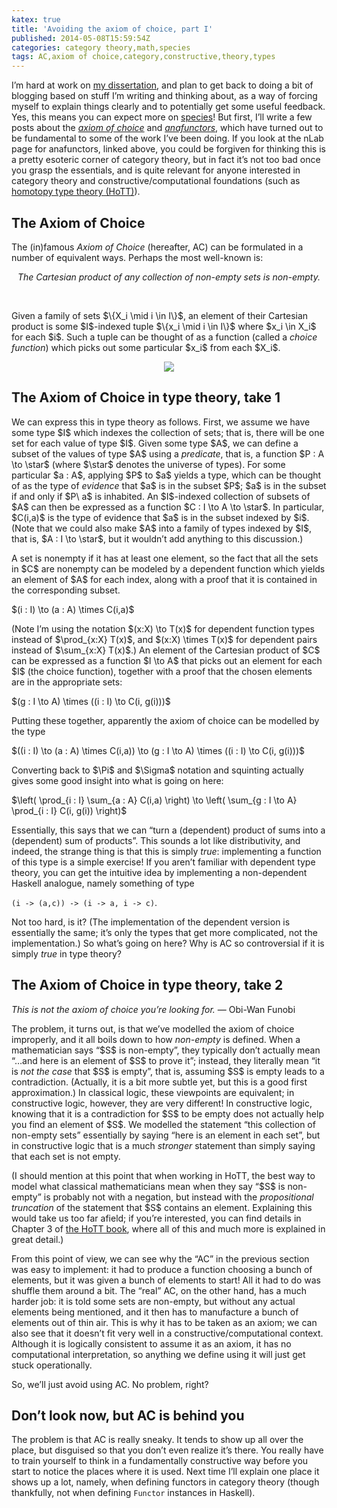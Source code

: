 ```yaml
---
katex: true
title: 'Avoiding the axiom of choice, part I'
published: 2014-05-08T15:59:54Z
categories: category theory,math,species
tags: AC,axiom of choice,category,constructive,theory,types
---
```


<p>I’m hard at work on <a href="http://github.com/byorgey/thesis">my dissertation</a>, and plan to get back to doing a bit of blogging based on stuff I’m writing and thinking about, as a way of forcing myself to explain things clearly and to potentially get some useful feedback. Yes, this means you can expect more on <a href="http://byorgey.wordpress.com/2013/01/07/the-algebra-of-species-primitives/">species</a>! But first, I’ll write a few posts about the <a href="http://en.wikipedia.org/wiki/Axiom_of_choice"><em>axiom of choice</em></a> and <a href="http://ncatlab.org/nlab/show/anafunctor"><em>anafunctors</em></a>, which have turned out to be fundamental to some of the work I’ve been doing. If you look at the nLab page for anafunctors, linked above, you could be forgiven for thinking this is a pretty esoteric corner of category theory, but in fact it’s not too bad once you grasp the essentials, and is quite relevant for anyone interested in category theory and constructive/computational foundations (such as <a href="http://homotopytypetheory.org/">homotopy type theory (HoTT)</a>).</p>
<h2 id="the-axiom-of-choice">The Axiom of Choice</h2>
<p>The (in)famous <em>Axiom of Choice</em> (hereafter, AC) can be formulated in a number of equivalent ways. Perhaps the most well-known is:</p>
<div style="text-align:center;">
<em>The Cartesian product of any collection of non-empty sets is non-empty.</em>
</div>
<p><br /></p>
<p>Given a family of sets $\{X_i \mid i \in I\}$, an element of their Cartesian product is some $I$-indexed tuple $\{x_i \mid i \in I\}$ where $x_i \in X_i$ for each $i$. Such a tuple can be thought of as a function (called a <em>choice function</em>) which picks out some particular $x_i$ from each $X_i$.</p>
<div style="text-align:center;">
<p><img src="http://byorgey.files.wordpress.com/2014/05/b6d54a1a96c16b46.png" /></p>
</div>
<h2 id="the-axiom-of-choice-in-type-theory-take-1">The Axiom of Choice in type theory, take 1</h2>
<p>We can express this in type theory as follows. First, we assume we have some type $I$ which indexes the collection of sets; that is, there will be one set for each value of type $I$. Given some type $A$, we can define a subset of the values of type $A$ using a <em>predicate</em>, that is, a function $P : A \to \star$ (where $\star$ denotes the universe of types). For some particular $a : A$, applying $P$ to $a$ yields a type, which can be thought of as the type of <em>evidence</em> that $a$ is in the subset $P$; $a$ is in the subset if and only if $P\ a$ is inhabited. An $I$-indexed collection of subsets of $A$ can then be expressed as a function $C : I \to A \to \star$. In particular, $C(i,a)$ is the type of evidence that $a$ is in the subset indexed by $i$. (Note that we could also make $A$ into a family of types indexed by $I$, that is, $A : I \to \star$, but it wouldn’t add anything to this discussion.)</p>
<p>A set is nonempty if it has at least one element, so the fact that all the sets in $C$ are nonempty can be modeled by a dependent function which yields an element of $A$ for each index, along with a proof that it is contained in the corresponding subset.</p>
<p>$(i : I) \to (a : A) \times C(i,a)$</p>
<p>(Note I’m using the notation $(x:X) \to T(x)$ for dependent function types instead of $\prod_{x:X} T(x)$, and $(x:X) \times T(x)$ for dependent pairs instead of $\sum_{x:X} T(x)$.) An element of the Cartesian product of $C$ can be expressed as a function $I \to A$ that picks out an element for each $I$ (the choice function), together with a proof that the chosen elements are in the appropriate sets:</p>
<p>$(g : I \to A) \times ((i : I) \to C(i, g(i)))$</p>
<p>Putting these together, apparently the axiom of choice can be modelled by the type</p>
<p>$((i : I) \to (a : A) \times C(i,a)) \to (g : I \to A) \times ((i : I) \to C(i, g(i)))$</p>
<p>Converting back to $\Pi$ and $\Sigma$ notation and squinting actually gives some good insight into what is going on here:</p>
<p>$\left( \prod_{i : I} \sum_{a : A} C(i,a) \right) \to \left( \sum_{g : I \to A} \prod_{i : I} C(i, g(i)) \right)$</p>
<p>Essentially, this says that we can “turn a (dependent) product of sums into a (dependent) sum of products”. This sounds a lot like distributivity, and indeed, the strange thing is that this is simply <em>true</em>: implementing a function of this type is a simple exercise! If you aren’t familiar with dependent type theory, you can get the intuitive idea by implementing a non-dependent Haskell analogue, namely something of type</p>
<p><code>(i -&gt; (a,c)) -&gt; (i -&gt; a, i -&gt; c)</code>.</p>
<p>Not too hard, is it? (The implementation of the dependent version is essentially the same; it’s only the types that get more complicated, not the implementation.) So what’s going on here? Why is AC so controversial if it is simply <em>true</em> in type theory?</p>
<h2 id="the-axiom-of-choice-in-type-theory-take-2">The Axiom of Choice in type theory, take 2</h2>
<p><em>This is not the axiom of choice you’re looking for.</em> — Obi-Wan Funobi</p>
<p>The problem, it turns out, is that we’ve modelled the axiom of choice improperly, and it all boils down to how <em>non-empty</em> is defined. When a mathematician says “$S$ is non-empty”, they typically don’t actually mean “…and here is an element of $S$ to prove it”; instead, they literally mean “it is <em>not the case</em> that $S$ is empty”, that is, assuming $S$ is empty leads to a contradiction. (Actually, it is a bit more subtle yet, but this is a good first approximation.) In classical logic, these viewpoints are equivalent; in constructive logic, however, they are very different! In constructive logic, knowing that it is a contradiction for $S$ to be empty does not actually help you find an element of $S$. We modelled the statement “this collection of non-empty sets” essentially by saying “here is an element in each set”, but in constructive logic that is a much <em>stronger</em> statement than simply saying that each set is not empty.</p>
<p>(I should mention at this point that when working in HoTT, the best way to model what classical mathematicians mean when they say “$S$ is non-empty” is probably not with a negation, but instead with the <em>propositional truncation</em> of the statement that $S$ contains an element. Explaining this would take us too far afield; if you’re interested, you can find details in Chapter 3 of <a href="http://homotopytypetheory.org/book/">the HoTT book</a>, where all of this and much more is explained in great detail.)</p>
<p>From this point of view, we can see why the “AC” in the previous section was easy to implement: it had to produce a function choosing a bunch of elements, but it was given a bunch of elements to start! All it had to do was shuffle them around a bit. The “real” AC, on the other hand, has a much harder job: it is told some sets are non-empty, but without any actual elements being mentioned, and it then has to manufacture a bunch of elements out of thin air. This is why it has to be taken as an axiom; we can also see that it doesn’t fit very well in a constructive/computational context. Although it is logically consistent to assume it as an axiom, it has no computational interpretation, so anything we define using it will just get stuck operationally.</p>
<p>So, we’ll just avoid using AC. No problem, right?</p>
<h2 id="dont-look-now-but-ac-is-behind-you">Don’t look now, but AC is behind you</h2>
<p>The problem is that AC is really sneaky. It tends to show up all over the place, but disguised so that you don’t even realize it’s there. You really have to train yourself to think in a fundamentally constructive way before you start to notice the places where it is used. Next time I’ll explain one place it shows up a lot, namely, when defining functors in category theory (though thankfully, not when defining <code>Functor</code> instances in Haskell).</p>
<div class="references">

</div>

